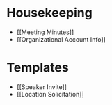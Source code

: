 # Housekeeping
* [[Meeting Minutes]]
* [[Organizational Account Info]]

# Templates
* [[Speaker Invite]]
* [[Location Solicitation]]